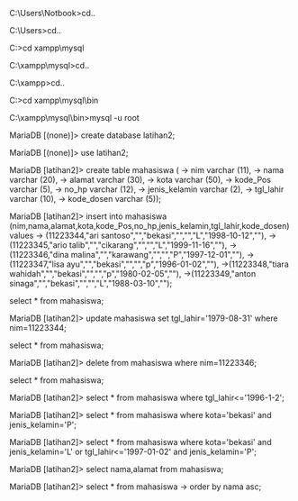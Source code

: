 C:\Users\Notbook>cd..

C:\Users>cd..

C:\>cd xampp\mysql

C:\xampp\mysql>cd..

C:\xampp>cd..

C:\>cd xampp\mysql\bin

C:\xampp\mysql\bin>mysql -u root

MariaDB [(none)]> create database latihan2;

MariaDB [(none)]> use latihan2;

MariaDB [latihan2]> create table mahasiswa (
    -> nim varchar (11),
    -> nama varchar (20),
    -> alamat varchar (30),
    -> kota varchar (50),
    -> kode_Pos varchar (5),
    -> no_hp varchar (12),
    -> jenis_kelamin varchar (2),
    -> tgl_lahir varchar (10),
    -> kode_dosen varchar (5));

MariaDB [latihan2]> insert into mahasiswa (nim,nama,alamat,kota,kode_Pos,no_hp,jenis_kelamin,tgl_lahir,kode_dosen) values
    -> (11223344,"ari santoso","","bekasi","","","L","1998-10-12",""),
    -> (11223345,"ario talib","","cikarang","","","L","1999-11-16",""),
    -> (11223346,"dina malina","","karawang","","","P","1997-12-01",""),
    -> (11223347,"lisa ayu","","bekasi","","","p","1996-01-02",""),
    ->(11223348,"tiara wahidah","","bekasi","","","p","1980-02-05",""),
    ->(11223349,"anton sinaga","","bekasi","","","L","1988-03-10","");
 
select * from mahasiswa;

MariaDB [latihan2]> update mahasiswa set tgl_lahir='1979-08-31' where nim=11223344;

select * from mahasiswa;

MariaDB [latihan2]> delete from mahasiswa where nim=11223346;

select * from mahasiswa;

MariaDB [latihan2]> select * from mahasiswa where tgl_lahir<='1996-1-2';

MariaDB [latihan2]> select * from mahasiswa where kota='bekasi' and jenis_kelamin='P';

MariaDB [latihan2]> select * from mahasiswa where kota='bekasi' and jenis_kelamin='L' or tgl_lahir<='1997-01-02' and jenis_kelamin='P';

MariaDB [latihan2]> select nama,alamat from mahasiswa;

MariaDB [latihan2]> select * from mahasiswa
    -> order by nama asc;
